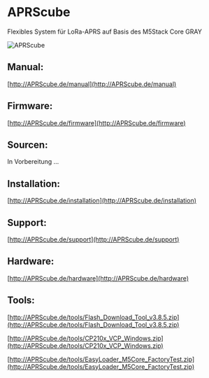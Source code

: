 # APRScube 

Flexibles System für LoRa-APRS auf Basis des M5Stack Core GRAY

![APRScube](http://APRScube.de/pictures/aprscube.jpg)

## Manual:

[http://APRScube.de/manual](http://APRScube.de/manual)

## Firmware:

[http://APRScube.de/firmware](http://APRScube.de/firmware)

## Sourcen:

In Vorbereitung ...

## Installation:

[http://APRScube.de/installation](http://APRScube.de/installation)

## Support:

[http://APRScube.de/support](http://APRScube.de/support)

## Hardware:

[http://APRScube.de/hardware](http://APRScube.de/hardware)

## Tools:

[http://APRScube.de/tools/Flash_Download_Tool_v3.8.5.zip](http://APRScube.de/tools/Flash_Download_Tool_v3.8.5.zip)

[http://APRScube.de/tools/CP210x_VCP_Windows.zip](http://APRScube.de/tools/CP210x_VCP_Windows.zip)

[http://APRScube.de/tools/EasyLoader_M5Core_FactoryTest.zip](http://APRScube.de/tools/EasyLoader_M5Core_FactoryTest.zip)




